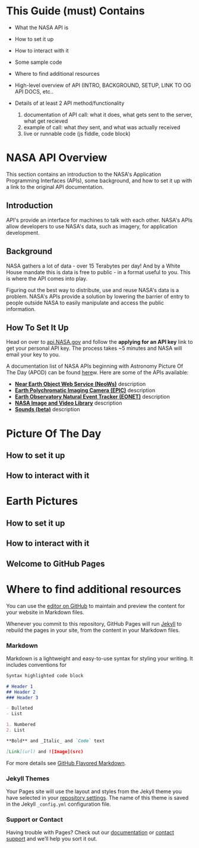 # This Guide (must) Contains
- What the NASA API is
- How to set it up
- How to interact with it
- Some sample code
- Where to find additional resources

- High-level overview of API (INTRO, BACKGROUND, SETUP, LINK TO OG API DOCS, etc..
- Details of at least 2 API method/functionality
  1. documentation of API call: what it does, what gets sent to the server, what get recieved
  2. example of call: what *they* sent, and what was actually received
  3. live or runnable code (js fiddle, code block)
  

# NASA API Overview
This section contains an introduction to the NASA's Application Programming Interfaces (APIs), some background, and how to set it up with a link to the original API documentation.
## Introduction
API's provide an interface for machines to talk with each other. NASA's APIs allow developers to use NASA's data, such as imagery, for application development. 
## Background
NASA gathers a lot of data - over 15 Terabytes per day! And by a White House mandate this is data is free to public - in a format useful to you. This is where the API comes into play. 

Figuring out the best way to distribute, use and reuse NASA's data is a problem. NASA's APIs provide a solution by lowering the barrier of entry to people outside NASA to easily manipulate and access the public information. 
## How To Set It Up 
Head on over to [api.NASA.gov](https://api.nasa.gov/index.html) and follow the **applying for an API key** link to get your personal API key. The process takes ~5 minutes and NASA will email your key to you.


A documentation list of NASA APIs beginning with Astronomy Picture Of The Day (APOD) can be found [here](https://api.nasa.gov/api.html#apod)w. Here are some of the APIs available: 

- **[Near Earth Object Web Service (NeoWs)](https://api.nasa.gov/api.html#NeoWS)** description
- **[Earth Polychromatic Imaging Camera (EPIC)](https://api.nasa.gov/api.html#EPIC)** description
- **[Earth Observatory Natural Event Tracker (EONET)](https://api.nasa.gov/api.html#EONET)** description
- **[NASA Image and Video Library](https://api.nasa.gov/api.html#Images)** description
- **[Sounds (beta)](https://api.nasa.gov/api.html#sounds)** description







# Picture Of The Day
## How to set it up
## How to interact with it

# Earth Pictures
## How to set it up
## How to interact with it
## Welcome to GitHub Pages

# Where to find additional resources 

You can use the [editor on GitHub](https://github.com/wilsjame/how-to-nasa/edit/master/index.md) to maintain and preview the content for your website in Markdown files.

Whenever you commit to this repository, GitHub Pages will run [Jekyll](https://jekyllrb.com/) to rebuild the pages in your site, from the content in your Markdown files.

### Markdown

Markdown is a lightweight and easy-to-use syntax for styling your writing. It includes conventions for

```markdown
Syntax highlighted code block

# Header 1
## Header 2
### Header 3

- Bulleted
- List

1. Numbered
2. List

**Bold** and _Italic_ and `Code` text

[Link](url) and ![Image](src)
```

For more details see [GitHub Flavored Markdown](https://guides.github.com/features/mastering-markdown/).

### Jekyll Themes

Your Pages site will use the layout and styles from the Jekyll theme you have selected in your [repository settings](https://github.com/wilsjame/how-to-nasa/settings). The name of this theme is saved in the Jekyll `_config.yml` configuration file.

### Support or Contact

Having trouble with Pages? Check out our [documentation](https://help.github.com/categories/github-pages-basics/) or [contact support](https://github.com/contact) and we’ll help you sort it out.
